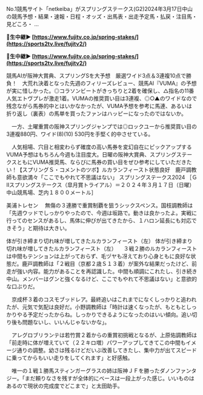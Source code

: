 No.1競馬サイト「netkeiba」がスプリングステークス(G2)2024年3月17日中山の競馬予想・結果・速報・日程・オッズ・出馬表・出走予定馬・払戻・注目馬・見どころ・ ...

<strong>🔴生中継▶ [https://www.fujitv.co.jp/spring-stakes/](https://sports2tv.live/fujitv2/)</strong>

<strong>🔴生中継▶ [https://www.fujitv.co.jp/spring-stakes/](https://sports2tv.live/fujitv2/)</strong>

競馬AIが阪神大賞典、スプリングSを大予想　厳選ワイド3点＆3連複10点で勝負！　大荒れ決着となった先週のフィリーズレビュー、競馬AI『VUMA』の予想が実に惜しかった。◎コラソンビートがきっちりと2着を確保し、△指名の11番人気エトヴプレが激走1着。VUMAの推奨買い目は3連複、◎○▲のワイドなので残念ながら馬券的中とはいかなかったが、VUMA予想を参考に馬連、あるいは折り返し（裏表）の馬単を買ったファンはハッピーになったのではないか。

　一方、土曜重賞の阪神スプリングジャンプでは◎ロックユーから推奨買い目の3連複880円、ワイド(8)(10) 530円を手堅く的中させている。

　人気相場、穴目と相変わらず確度の高い馬券を変幻自在にピックアップするVUMA予想はもちろん今週も注目度大。日曜の阪神大賞典、スプリングステークスともにVUMA推奨馬、ならびに馬券の買い目をぜひ参考にしていただきたい！【スプリングＳ・コメントのツボ】ルカランフィースト状態良好　鹿戸調教師も意欲満々「ここでもやれて不思議はない」
スプリングステークス2024
［ＧⅡスプリングステークス（皐月賞トライアル）＝２０２４年３月１７日（日曜）中山競馬場、芝内１８００メートル］

美浦トレセン
　無傷の３連勝で重賞制覇を狙うシックスペンス。国枝調教師は「先週ウッドでしっかりやったので、今週は坂路で。動きは良かったよ。実戦に行ってのセンスがあるし、馬体に伸びが出てきたから、１ハロン延長にも対応できそう」と期待は大きい。

体が引き締まり切れ味が増してきたルカランフィースト（左）
体が引き締まり切れ味が増してきたルカランフィースト（左）
　３戦２勝のルカランフィーストは中間もテンションは上がっておらず、毛ヅヤも冴えており心身ともに良好な状態だ。鹿戸調教師は「２戦目（京都２歳Ｓ１３着）が案外な結果だったけど、前走が強い内容。能力があることを再認識した。中間も順調にこれたし、引き続き中山。メンバーはグンと強くなるけど、ここでもやれて不思議はない」と意欲的な口ぶりだ。

　京成杯３着のコスモブッドレア。最終追いはこれまでになくしっかりと追われたが、元気で気配は良好だ。小野調教師は「時計は速くなったが、もともとしっかりやる予定だったからね。しっかりできるようになったのはいい傾向。追い切り後も問題ないし、いいんじゃないかな」。

　アレグロブリランテは若竹賞２着からの重賞初挑戦となるが、上原佑調教師は「前走時に体が増えていて（２２キロ増）パワーアップしてきてこの中間もイメージ通りの調整。幼さは残るけどだいぶ改善してきたし、集中力が出てスピードに乗ってからもいい走りをしてくれます」と好感触。

　唯一の１戦１勝馬スティンガーグラスの姉は阪神ＪＦを勝ったダノンファンタジー。「まだ頼りなさを残すが全体的にベースは一段上がった感じ。いいものはあるので現状の完成度でどこまで」と太田助手。
